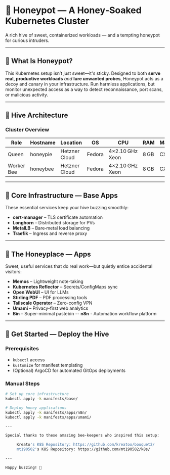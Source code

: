 # 🐝 Honeypot — A Honey‑Soaked Kubernetes Cluster

A rich hive of sweet, containerized workloads — and a tempting honeypot for curious intruders.

---

## 🍯 What Is Honeypot?

This Kubernetes setup isn’t just sweet—it's sticky. Designed to both **serve real, productive workloads** *and* **lure unwanted probes**, Honeypot acts as a decoy and canary in your infrastructure. Run harmless applications, but monitor unexpected access as a way to detect reconnaissance, port scans, or malicious activity.

---

## 🐝 Hive Architecture

### Cluster Overview

| Role        | Hostname    | Location         | OS            | CPU              | RAM | Machine   |
|-------------|-------------|------------------|---------------|------------------|-----|-----------|
| Queen       | honeypie    | Hetzner Cloud    | Fedora        | 4×2.10 GHz Xeon  | 8 GB | CX32      |
| Worker Bee  | honeybee    | Hetzner Cloud    | Fedora        | 4×2.10 GHz Xeon  | 8 GB | CX32      |

---

## 🌼 Core Infrastructure — Base Apps

These essential services keep your hive buzzing smoothly:

- **cert‑manager** – TLS certificate automation  
- **Longhorn** – Distributed storage for PVs  
- **MetalLB** – Bare‑metal load balancing  
- **Traefik** – Ingress and reverse proxy  

---

## 🍯 The Honeyplace — Apps

Sweet, useful services that do real work—but quietly entice accidental visitors:

- **Memos** – Lightweight note-taking  
- **Kubernetes Reflector** – Secrets/ConfigMaps sync  
- **Open WebUI** – UI for LLMs  
- **Stirling PDF** – PDF processing tools  
- **Tailscale Operator** – Zero-config VPN  
- **Umami** – Privacy-first web analytics  
- **Bin** – Super-minimal pastebin
-- **n8n** - Automation workflow platform

---

## 🚀 Get Started — Deploy the Hive

### Prerequisites

- `kubectl` access  
- `kustomize` for manifest templating  
- (Optional) ArgoCD for automated GitOps deployments  

### Manual Steps

```sh
# Set up core infrastructure
kubectl apply -k manifests/base/

# Deploy honey applications
kubectl apply -k manifests/apps/n8n/
kubectl apply -k manifests/apps/umami/

---

Special thanks to these amazing bee-keepers who inspired this setup: 

     Kreato's K8S Repository: https://github.com/kreatoo/bouquet2/ 
     mt190502's K8S Repository: https://github.com/mt190502/k8s/

---

Happy buzzing! 🐝
